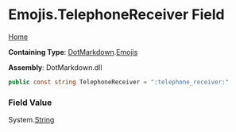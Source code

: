 # Emojis\.TelephoneReceiver Field

[Home](../../../README.md)

**Containing Type**: [DotMarkdown](../../README.md)\.[Emojis](../README.md)

**Assembly**: DotMarkdown\.dll

```csharp
public const string TelephoneReceiver = ":telephone_receiver:"
```

### Field Value

System\.[String](https://docs.microsoft.com/en-us/dotnet/api/system.string)